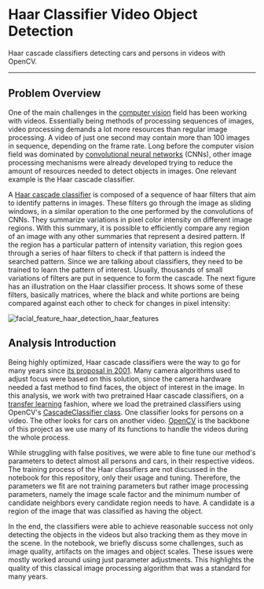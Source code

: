 # Haar Classifier Video Object Detection

Haar cascade classifiers detecting cars and persons in videos with OpenCV.

---

## Problem Overview

One of the main challenges in the [computer vision] field has been working with videos. Essentially being methods of processing sequences of images, video processing demands a lot more resources than regular image processing. A video of just one second may contain more than 100 images in sequence, depending on the frame rate. Long before the computer vision field was dominated by [convolutional neural networks] (CNNs), other image processing mechanisms were already developed trying to reduce the amount of resources needed to detect objects in images. One relevant example is the Haar cascade classifier.

A [Haar cascade classifier] is composed of a sequence of haar filters that aim to identify patterns in images. These filters go through the image as sliding windows, in a similar operation to the one performed by the convolutions of CNNs. They summarize variations in pixel color intensity on different image regions. With this summary, it is possible to efficiently compare any region of an image with any other summaries that represent a desired pattern. If the region has a particular pattern of intensity variation, this region goes through a series of haar filters to check if that pattern is indeed the searched pattern. Since we are talking about classifiers, they need to be trained to learn the pattern of interest. Usually, thousands of small variations of filters are put in sequence to form the cascade. The next figure has an illustration on the Haar classifier process. It shows some of these filters, basically matrices, where the black and white portions are being compared against each other to check for changes in pixel intensity:

![facial_feature_haar_detection_haar_features](https://user-images.githubusercontent.com/33037020/202063850-62ed2da9-1ac1-471b-a006-fa932b5c29a6.PNG)

## Analysis Introduction

Being highly optimized, Haar cascade classifiers were the way to go for many years since [its proposal in 2001]. Many camera algorithms used to adjust focus were based on this solution, since the camera hardware needed a fast method to find faces, the object of interest in the image. In this analysis, we work with two pretrained Haar cascade classifiers, on a [transfer learning] fashion, where we load the pretrained classifiers using OpenCV's [CascadeClassifier class]. One classifier looks for persons on a video. The other looks for cars on another video. [OpenCV] is the backbone of this project as we use many of its functions to handle the videos during the whole process.

While struggling with false positives, we were able to fine tune our method's parameters to detect almost all persons and cars, in their respective videos. The training process of the Haar classifiers are not discussed in the notebook for this repository, only their usage and tuning. Therefore, the parameters we fit are not training parameters but rather image processing parameters, namely the image scale factor and the minimum number of candidate neighbors every candidate region needs to have. A candidate is a region of the image that was classified as having the object.

In the end, the classifiers were able to achieve reasonable success not only detecting the objects in the videos but also tracking them as they move in the scene. In the notebook, we briefly discuss some challenges, such as image quality, artifacts on the images and object scales. These issues were mostly worked around using just parameter adjustments. This highlights the quality of this classical image processing algorithm that was a standard for many years.

[//]: #

[computer vision]: <https://www.ibm.com/topics/computer-vision>
[haar cascade classifier]: <https://docs.opencv.org/3.4/db/d28/tutorial_cascade_classifier.html>
[transfer learning]: <https://en.wikipedia.org/wiki/Transfer_learning>
[convolutional neural networks]: <https://www.ibm.com/cloud/learn/convolutional-neural-networks>
[its proposal in 2001]: <https://www.cs.cmu.edu/~efros/courses/LBMV07/Papers/viola-cvpr-01.pdf>
[CascadeClassifier class]: <https://docs.opencv.org/3.4/db/d28/tutorial_cascade_classifier.html>
[OpenCV]: <https://opencv.org>
